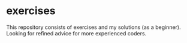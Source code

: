 # exercises
This repository consists of exercises and my solutions (as a beginner). Looking for refined advice for more experienced coders.
